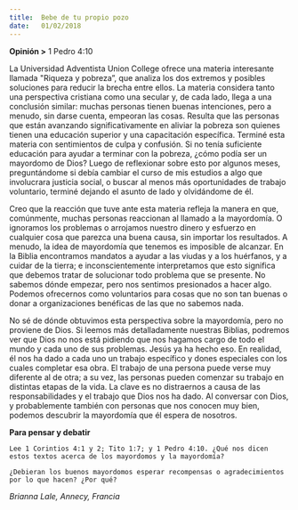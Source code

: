 ```yaml
---
title:  Bebe de tu propio pozo
date:   01/02/2018
---
```


**Opinión >** 1 Pedro 4:10

La Universidad Adventista Union College ofrece una materia interesante llamada "Riqueza y pobreza”, que analiza los dos extremos y posibles soluciones para reducir la brecha entre ellos. La materia considera tanto una perspectiva cristiana como una secular y, de cada lado, llega a una conclusión similar: muchas personas tienen buenas intenciones, pero a menudo, sin darse cuenta, empeoran las cosas. Resulta que las personas que están avanzando significativamente en aliviar la pobreza son quienes tienen una educación superior y una capacitación específica. Terminé esta materia con sentimientos de culpa y confusión. Si no tenía suficiente educación para ayudar a terminar con la pobreza, ¿cómo podía ser un mayordomo de Dios? Luego de reflexionar sobre esto por algunos meses, preguntándome si debía cambiar el curso de mis estudios a algo que involucrara justicia social, o buscar al menos más oportunidades de trabajo voluntario, terminé dejando el asunto de lado y olvidándome de él. 

Creo que la reacción que tuve ante esta materia refleja la manera en que, comúnmente, muchas personas reaccionan al llamado a la mayordomía. O ignoramos los problemas o arrojamos nuestro dinero y esfuerzo en cualquier cosa que parezca una buena causa, sin importar los resultados. A menudo, la idea de mayordomía que tenemos es imposible de alcanzar. En la Biblia encontramos mandatos a ayudar a las viudas y a los huérfanos, y a cuidar de la tierra; e inconscientemente interpretamos que esto significa que debemos tratar de solucionar todo problema que se presente. No sabemos dónde empezar, pero nos sentimos presionados a hacer algo. Podemos ofrecernos como voluntarios para cosas que no son tan buenas o donar a organizaciones benéficas de las que no sabemos nada. 

No sé de dónde obtuvimos esta perspectiva sobre la mayordomía, pero no proviene de Dios. Si leemos más detalladamente nuestras Biblias, podremos ver que Dios no nos está pidiendo que nos hagamos cargo de todo el mundo y cada uno de sus problemas. Jesús ya ha hecho eso. En realidad, él nos ha dado a cada uno un trabajo específico y dones especiales con los cuales completar esa obra. El trabajo de una persona puede verse muy diferente al de otra; a su vez, las personas pueden comenzar su trabajo en distintas etapas de la vida. La clave es no distraernos a causa de las responsabilidades y el trabajo que Dios nos ha dado. Al conversar con Dios, y probablemente también con personas que nos conocen muy bien, podemos descubrir la mayordomía que él espera de nosotros. 

**Para pensar y debatir**

`Lee 1 Corintios 4:1 y 2; Tito 1:7; y 1 Pedro 4:10. ¿Qué nos dicen estos textos acerca de los mayordomos y la mayordomía?`

`¿Debieran los buenos mayordomos esperar recompensas o agradecimientos por lo que hacen? ¿Por qué?`

_Brianna Lale, Annecy, Francia_